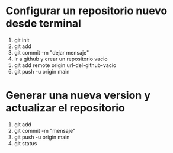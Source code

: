 <h1>Configurar un repositorio nuevo desde terminal</h1>
<ol>
    <li>git init</li><!--Inicializa un repositorio vacío en nuestra carpeta-->
    <li>git add</li><!--Agregar archivos nuevos y con cambios a la version actual-->
    <li>git commit -m "dejar mensaje"</li><!--crea una version nueva con los cambios actuales-->
    <li>Ir a github y crear un repositorio vacio</li><!--inicializa un repositorio en github-->
    <li>git add remote origin url-del-github-vacio</li><!--Enlaza el repositorio de nuestra cuenta con el repositorio local-->
    <li>git push -u origin main</li><!--Actualiza la version actual de nuestra carpeta en el repositorio remoto-->
</ol>

<h1>Generar una nueva version y actualizar el repositorio</h1>
<ol>
    <li>git add</li>
    <li>git commit -m "mensaje"</li>
    <li>git push -u origin main</li>
    <li>git status</li>
</ol>